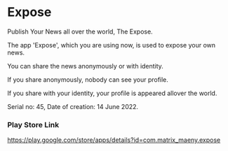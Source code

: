 # Expose
Publish Your News all over the world, The Expose.


The app 'Expose', which you are using now, is used to expose your own news.

You can share the news anonymously or with identity.

If you share anonymously, nobody can see your profile.

If you share with your identity, your profile is appeared allover the world.

Serial no: 45, Date of creation: 14 June 2022.

### Play Store Link
https://play.google.com/store/apps/details?id=com.matrix_maeny.expose
                

